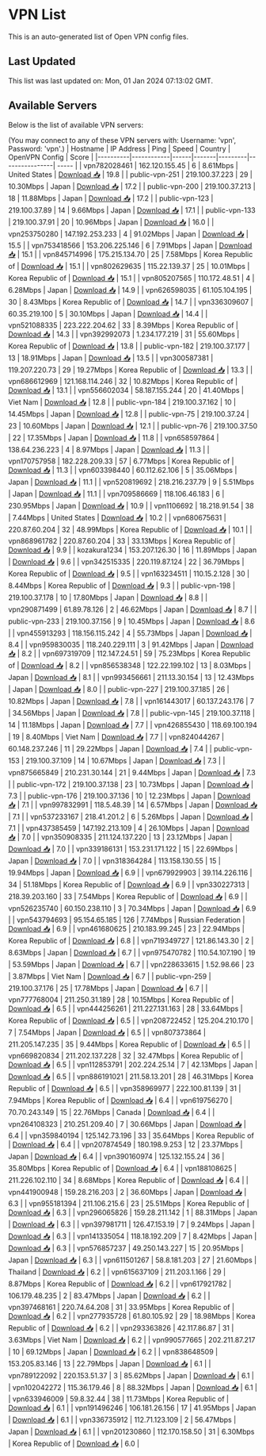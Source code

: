 # VPN List

This is an auto-generated list of Open VPN config files.

## Last Updated

This list was last updated on: Mon, 01 Jan 2024 07:13:02 GMT.

## Available Servers

Below is the list of available VPN servers:

(You may connect to any of these VPN servers with: Username: 'vpn', Password: 'vpn'.)
| Hostname | IP Address | Ping | Speed | Country | OpenVPN Config | Score |
|----------|------------|------|-------|---------|----------------| ----- |
| vpn782028461 | 162.120.155.45 | 6 | 8.61Mbps | United States | [Download 📥](./configs/server_0_US.ovpn) | 19.8 |
| public-vpn-251 | 219.100.37.223 | 29 | 10.30Mbps | Japan | [Download 📥](./configs/server_1_JP.ovpn) | 17.2 |
| public-vpn-200 | 219.100.37.213 | 18 | 11.88Mbps | Japan | [Download 📥](./configs/server_2_JP.ovpn) | 17.2 |
| public-vpn-123 | 219.100.37.89 | 14 | 9.66Mbps | Japan | [Download 📥](./configs/server_3_JP.ovpn) | 17.1 |
| public-vpn-133 | 219.100.37.91 | 20 | 10.96Mbps | Japan | [Download 📥](./configs/server_4_JP.ovpn) | 16.0 |
| vpn253750280 | 147.192.253.233 | 4 | 91.02Mbps | Japan | [Download 📥](./configs/server_5_JP.ovpn) | 15.5 |
| vpn753418566 | 153.206.225.146 | 6 | 7.91Mbps | Japan | [Download 📥](./configs/server_6_JP.ovpn) | 15.1 |
| vpn845714996 | 175.215.134.70 | 25 | 7.58Mbps | Korea Republic of | [Download 📥](./configs/server_7_KR.ovpn) | 15.1 |
| vpn802629635 | 115.22.139.37 | 25 | 10.01Mbps | Korea Republic of | [Download 📥](./configs/server_8_KR.ovpn) | 15.1 |
| vpn805207565 | 110.172.48.51 | 4 | 6.28Mbps | Japan | [Download 📥](./configs/server_9_JP.ovpn) | 14.9 |
| vpn626598035 | 61.105.104.195 | 30 | 8.43Mbps | Korea Republic of | [Download 📥](./configs/server_10_KR.ovpn) | 14.7 |
| vpn336309607 | 60.35.219.100 | 5 | 30.10Mbps | Japan | [Download 📥](./configs/server_11_JP.ovpn) | 14.4 |
| vpn521088335 | 223.222.204.62 | 33 | 8.39Mbps | Korea Republic of | [Download 📥](./configs/server_12_KR.ovpn) | 14.3 |
| vpn392992073 | 1.234.177.219 | 31 | 55.60Mbps | Korea Republic of | [Download 📥](./configs/server_13_KR.ovpn) | 13.8 |
| public-vpn-182 | 219.100.37.177 | 13 | 18.91Mbps | Japan | [Download 📥](./configs/server_14_JP.ovpn) | 13.5 |
| vpn300587381 | 119.207.220.73 | 29 | 19.27Mbps | Korea Republic of | [Download 📥](./configs/server_15_KR.ovpn) | 13.3 |
| vpn686612969 | 121.168.114.246 | 32 | 10.82Mbps | Korea Republic of | [Download 📥](./configs/server_16_KR.ovpn) | 13.1 |
| vpn556602034 | 58.187.155.244 | 20 | 41.40Mbps | Viet Nam | [Download 📥](./configs/server_17_VN.ovpn) | 12.8 |
| public-vpn-184 | 219.100.37.162 | 10 | 14.45Mbps | Japan | [Download 📥](./configs/server_18_JP.ovpn) | 12.8 |
| public-vpn-75 | 219.100.37.24 | 23 | 10.60Mbps | Japan | [Download 📥](./configs/server_19_JP.ovpn) | 12.1 |
| public-vpn-76 | 219.100.37.50 | 22 | 17.35Mbps | Japan | [Download 📥](./configs/server_20_JP.ovpn) | 11.8 |
| vpn658597864 | 138.64.236.223 | 4 | 8.97Mbps | Japan | [Download 📥](./configs/server_21_JP.ovpn) | 11.3 |
| vpn170757958 | 182.228.209.33 | 57 | 6.77Mbps | Korea Republic of | [Download 📥](./configs/server_22_KR.ovpn) | 11.3 |
| vpn603398440 | 60.112.62.106 | 5 | 35.06Mbps | Japan | [Download 📥](./configs/server_23_JP.ovpn) | 11.1 |
| vpn520819692 | 218.216.237.79 | 9 | 5.51Mbps | Japan | [Download 📥](./configs/server_24_JP.ovpn) | 11.1 |
| vpn709586669 | 118.106.46.183 | 6 | 230.95Mbps | Japan | [Download 📥](./configs/server_25_JP.ovpn) | 10.9 |
| vpn1106692 | 18.218.91.54 | 38 | 7.44Mbps | United States | [Download 📥](./configs/server_26_US.ovpn) | 10.2 |
| vpn680675631 | 220.87.60.204 | 32 | 48.99Mbps | Korea Republic of | [Download 📥](./configs/server_27_KR.ovpn) | 10.1 |
| vpn868961782 | 220.87.60.204 | 33 | 33.13Mbps | Korea Republic of | [Download 📥](./configs/server_28_KR.ovpn) | 9.9 |
| kozakura1234 | 153.207.126.30 | 16 | 11.89Mbps | Japan | [Download 📥](./configs/server_29_JP.ovpn) | 9.6 |
| vpn342515335 | 220.119.87.124 | 22 | 36.79Mbps | Korea Republic of | [Download 📥](./configs/server_30_KR.ovpn) | 9.5 |
| vpn163234511 | 110.15.2.128 | 30 | 8.44Mbps | Korea Republic of | [Download 📥](./configs/server_31_KR.ovpn) | 9.3 |
| public-vpn-198 | 219.100.37.178 | 10 | 17.80Mbps | Japan | [Download 📥](./configs/server_32_JP.ovpn) | 8.8 |
| vpn290871499 | 61.89.78.126 | 2 | 46.62Mbps | Japan | [Download 📥](./configs/server_33_JP.ovpn) | 8.7 |
| public-vpn-233 | 219.100.37.156 | 9 | 10.45Mbps | Japan | [Download 📥](./configs/server_34_JP.ovpn) | 8.6 |
| vpn455913293 | 118.156.115.242 | 4 | 55.73Mbps | Japan | [Download 📥](./configs/server_35_JP.ovpn) | 8.4 |
| vpn959830035 | 118.240.229.111 | 3 | 91.42Mbps | Japan | [Download 📥](./configs/server_36_JP.ovpn) | 8.2 |
| vpn697319709 | 112.147.24.51 | 59 | 75.23Mbps | Korea Republic of | [Download 📥](./configs/server_37_KR.ovpn) | 8.2 |
| vpn856538348 | 122.22.199.102 | 13 | 8.03Mbps | Japan | [Download 📥](./configs/server_38_JP.ovpn) | 8.1 |
| vpn993456661 | 211.13.30.154 | 13 | 12.43Mbps | Japan | [Download 📥](./configs/server_39_JP.ovpn) | 8.0 |
| public-vpn-227 | 219.100.37.185 | 26 | 10.82Mbps | Japan | [Download 📥](./configs/server_40_JP.ovpn) | 7.8 |
| vpn161443017 | 60.137.243.176 | 7 | 34.56Mbps | Japan | [Download 📥](./configs/server_41_JP.ovpn) | 7.8 |
| public-vpn-145 | 219.100.37.118 | 14 | 11.18Mbps | Japan | [Download 📥](./configs/server_42_JP.ovpn) | 7.7 |
| vpn426855430 | 118.69.100.194 | 19 | 8.40Mbps | Viet Nam | [Download 📥](./configs/server_43_VN.ovpn) | 7.7 |
| vpn824044267 | 60.148.237.246 | 11 | 29.22Mbps | Japan | [Download 📥](./configs/server_44_JP.ovpn) | 7.4 |
| public-vpn-153 | 219.100.37.109 | 14 | 10.67Mbps | Japan | [Download 📥](./configs/server_45_JP.ovpn) | 7.3 |
| vpn875665849 | 210.231.30.144 | 21 | 9.44Mbps | Japan | [Download 📥](./configs/server_46_JP.ovpn) | 7.3 |
| public-vpn-172 | 219.100.37.138 | 23 | 10.73Mbps | Japan | [Download 📥](./configs/server_47_JP.ovpn) | 7.3 |
| public-vpn-176 | 219.100.37.136 | 10 | 12.23Mbps | Japan | [Download 📥](./configs/server_48_JP.ovpn) | 7.1 |
| vpn997832991 | 118.5.48.39 | 14 | 6.57Mbps | Japan | [Download 📥](./configs/server_49_JP.ovpn) | 7.1 |
| vpn537233167 | 218.41.201.2 | 6 | 5.26Mbps | Japan | [Download 📥](./configs/server_50_JP.ovpn) | 7.1 |
| vpn437385459 | 147.192.213.109 | 4 | 26.10Mbps | Japan | [Download 📥](./configs/server_51_JP.ovpn) | 7.0 |
| vpn350908335 | 211.124.137.220 | 13 | 23.12Mbps | Japan | [Download 📥](./configs/server_52_JP.ovpn) | 7.0 |
| vpn339186131 | 153.231.171.122 | 15 | 22.69Mbps | Japan | [Download 📥](./configs/server_53_JP.ovpn) | 7.0 |
| vpn318364284 | 113.158.130.55 | 15 | 19.94Mbps | Japan | [Download 📥](./configs/server_54_JP.ovpn) | 6.9 |
| vpn679929903 | 39.114.226.116 | 34 | 51.18Mbps | Korea Republic of | [Download 📥](./configs/server_55_KR.ovpn) | 6.9 |
| vpn330227313 | 218.39.203.160 | 33 | 7.54Mbps | Korea Republic of | [Download 📥](./configs/server_56_KR.ovpn) | 6.9 |
| vpn526235740 | 60.150.238.110 | 3 | 70.34Mbps | Japan | [Download 📥](./configs/server_57_JP.ovpn) | 6.9 |
| vpn543794693 | 95.154.65.185 | 126 | 7.74Mbps | Russian Federation | [Download 📥](./configs/server_58_RU.ovpn) | 6.9 |
| vpn461680625 | 210.183.99.245 | 23 | 22.94Mbps | Korea Republic of | [Download 📥](./configs/server_59_KR.ovpn) | 6.8 |
| vpn719349727 | 121.86.143.30 | 2 | 8.63Mbps | Japan | [Download 📥](./configs/server_60_JP.ovpn) | 6.7 |
| vpn975470782 | 110.54.107.190 | 19 | 53.59Mbps | Japan | [Download 📥](./configs/server_61_JP.ovpn) | 6.7 |
| vpn228633615 | 1.52.98.66 | 23 | 3.87Mbps | Viet Nam | [Download 📥](./configs/server_62_VN.ovpn) | 6.7 |
| public-vpn-259 | 219.100.37.176 | 25 | 17.78Mbps | Japan | [Download 📥](./configs/server_63_JP.ovpn) | 6.7 |
| vpn777768004 | 211.250.31.189 | 28 | 10.15Mbps | Korea Republic of | [Download 📥](./configs/server_64_KR.ovpn) | 6.5 |
| vpn444256261 | 211.227.131.163 | 28 | 33.64Mbps | Korea Republic of | [Download 📥](./configs/server_65_KR.ovpn) | 6.5 |
| vpn208722452 | 125.204.210.170 | 7 | 7.54Mbps | Japan | [Download 📥](./configs/server_66_JP.ovpn) | 6.5 |
| vpn807373864 | 211.205.147.235 | 35 | 9.44Mbps | Korea Republic of | [Download 📥](./configs/server_67_KR.ovpn) | 6.5 |
| vpn669820834 | 211.202.137.228 | 32 | 32.47Mbps | Korea Republic of | [Download 📥](./configs/server_68_KR.ovpn) | 6.5 |
| vpn112853791 | 202.224.25.14 | 7 | 42.13Mbps | Japan | [Download 📥](./configs/server_69_JP.ovpn) | 6.5 |
| vpn886191021 | 211.58.13.201 | 28 | 46.31Mbps | Korea Republic of | [Download 📥](./configs/server_70_KR.ovpn) | 6.5 |
| vpn358969977 | 222.100.81.139 | 31 | 7.94Mbps | Korea Republic of | [Download 📥](./configs/server_71_KR.ovpn) | 6.4 |
| vpn619756270 | 70.70.243.149 | 15 | 22.76Mbps | Canada | [Download 📥](./configs/server_72_CA.ovpn) | 6.4 |
| vpn264108323 | 210.251.209.40 | 7 | 30.66Mbps | Japan | [Download 📥](./configs/server_73_JP.ovpn) | 6.4 |
| vpn359840194 | 125.142.73.196 | 33 | 35.64Mbps | Korea Republic of | [Download 📥](./configs/server_74_KR.ovpn) | 6.4 |
| vpn207874549 | 180.198.9.253 | 12 | 23.37Mbps | Japan | [Download 📥](./configs/server_75_JP.ovpn) | 6.4 |
| vpn390160974 | 125.132.155.24 | 36 | 35.80Mbps | Korea Republic of | [Download 📥](./configs/server_76_KR.ovpn) | 6.4 |
| vpn188108625 | 211.226.102.110 | 34 | 8.68Mbps | Korea Republic of | [Download 📥](./configs/server_77_KR.ovpn) | 6.4 |
| vpn441900948 | 159.28.216.203 | 2 | 36.60Mbps | Japan | [Download 📥](./configs/server_78_JP.ovpn) | 6.3 |
| vpn955181394 | 211.106.215.6 | 23 | 25.51Mbps | Korea Republic of | [Download 📥](./configs/server_79_KR.ovpn) | 6.3 |
| vpn296065826 | 159.28.211.142 | 1 | 88.31Mbps | Japan | [Download 📥](./configs/server_80_JP.ovpn) | 6.3 |
| vpn397981711 | 126.47.153.19 | 7 | 9.24Mbps | Japan | [Download 📥](./configs/server_81_JP.ovpn) | 6.3 |
| vpn141335054 | 118.18.192.209 | 7 | 8.42Mbps | Japan | [Download 📥](./configs/server_82_JP.ovpn) | 6.3 |
| vpn576857237 | 49.250.143.227 | 15 | 20.95Mbps | Japan | [Download 📥](./configs/server_83_JP.ovpn) | 6.3 |
| vpn611501267 | 58.8.181.203 | 27 | 21.60Mbps | Thailand | [Download 📥](./configs/server_84_TH.ovpn) | 6.2 |
| vpn615637109 | 211.203.1.166 | 29 | 8.87Mbps | Korea Republic of | [Download 📥](./configs/server_85_KR.ovpn) | 6.2 |
| vpn617921782 | 106.179.48.235 | 2 | 83.47Mbps | Japan | [Download 📥](./configs/server_86_JP.ovpn) | 6.2 |
| vpn397468161 | 220.74.64.208 | 31 | 33.95Mbps | Korea Republic of | [Download 📥](./configs/server_87_KR.ovpn) | 6.2 |
| vpn277935728 | 61.80.105.92 | 29 | 18.98Mbps | Korea Republic of | [Download 📥](./configs/server_88_KR.ovpn) | 6.2 |
| vpn293363826 | 42.117.86.87 | 31 | 3.63Mbps | Viet Nam | [Download 📥](./configs/server_89_VN.ovpn) | 6.2 |
| vpn990577665 | 202.211.87.217 | 10 | 69.12Mbps | Japan | [Download 📥](./configs/server_90_JP.ovpn) | 6.2 |
| vpn838648509 | 153.205.83.146 | 13 | 22.79Mbps | Japan | [Download 📥](./configs/server_91_JP.ovpn) | 6.1 |
| vpn789122092 | 220.153.51.37 | 3 | 85.62Mbps | Japan | [Download 📥](./configs/server_92_JP.ovpn) | 6.1 |
| vpn102042272 | 115.36.179.46 | 8 | 88.32Mbps | Japan | [Download 📥](./configs/server_93_JP.ovpn) | 6.1 |
| vpn633946009 | 59.8.32.44 | 38 | 11.73Mbps | Korea Republic of | [Download 📥](./configs/server_94_KR.ovpn) | 6.1 |
| vpn191496246 | 106.181.26.156 | 17 | 41.95Mbps | Japan | [Download 📥](./configs/server_95_JP.ovpn) | 6.1 |
| vpn336735912 | 112.71.123.109 | 2 | 56.47Mbps | Japan | [Download 📥](./configs/server_96_JP.ovpn) | 6.1 |
| vpn201230860 | 112.170.158.50 | 31 | 6.30Mbps | Korea Republic of | [Download 📥](./configs/server_97_KR.ovpn) | 6.0 |
